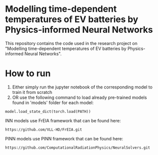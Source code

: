 # Modelling time-dependent temperatures of EV batteries by Physics-informed Neural Networks

This repository contains the code used in the research project on "Modelling time-dependent temperatures of EV batteries by Physics-informed Neural Networks".


# How to run
1) Either simply run the jupyter notebook of the corresponding model to train it from scratch
2) OR use the following command to load already pre-trained models found in 'models' folder for each model:
```
model.load_state_dict(torch.load(PATH))
```

INN models use FrEIA framework that can be found here:
```
https://github.com/VLL-HD/FrEIA.git
```

PINN models use PINN framework that can be found here:
```
https://github.com/ComputationalRadiationPhysics/NeuralSolvers.git
```

